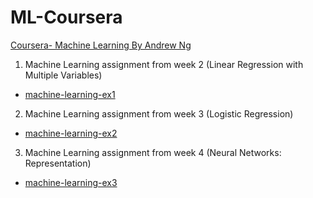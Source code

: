 # ML-Coursera
[Coursera- Machine Learning By Andrew Ng](https://www.coursera.org/learn/machine-learning/home)

1. Machine Learning assignment from week 2 (Linear Regression with Multiple Variables)
  * [machine-learning-ex1](https://github.com/amitmeel/ML-Coursera/tree/master/machine-learning-ex1)

2. Machine Learning assignment from week 3 (Logistic Regression)
  * [machine-learning-ex2](https://github.com/amitmeel/ML-Coursera/tree/master/machine-learning-ex2)
  
3. Machine Learning assignment from week 4 (Neural Networks: Representation)
  * [machine-learning-ex3](https://github.com/amitmeel/ML-Coursera/tree/master/machine-learning-ex3)
  
 

